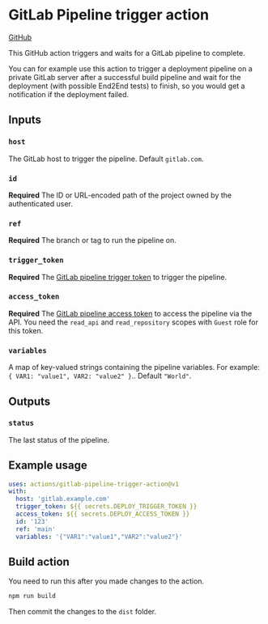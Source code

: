 # GitLab Pipeline trigger action

[GitHub](https://github.com/digital-blueprint/gitlab-pipeline-trigger-action)

This GitHub action triggers and waits for a GitLab pipeline to complete.

You can for example use this action to trigger a deployment pipeline on a private GitLab server
after a successful build pipeline and wait for the deployment (with possible End2End tests) to finish,
so you would get a notification if the deployment failed.

## Inputs

### `host`

The GitLab host to trigger the pipeline. Default `gitlab.com`.

### `id`

**Required** The ID or URL-encoded path of the project owned by the authenticated user.

### `ref`

**Required** The branch or tag to run the pipeline on.

### `trigger_token`

**Required** The [GitLab pipeline trigger token](https://docs.gitlab.com/ee/ci/triggers/index.html#create-a-trigger-token)
to trigger the pipeline.

### `access_token`

**Required** The [GitLab pipeline access token](https://gitlab.tugraz.at/help/user/project/settings/project_access_tokens)
to access the pipeline via the API. You need the `read_api` and `read_repository` scopes with `Guest` role for this token.

### `variables`

A map of key-valued strings containing the pipeline variables. For example: `{ VAR1: "value1", VAR2: "value2" }`.. Default `"World"`.

## Outputs

### `status`

The last status of the pipeline.

## Example usage

```yaml
uses: actions/gitlab-pipeline-trigger-action@v1
with:
  host: 'gitlab.example.com'
  trigger_token: ${{ secrets.DEPLOY_TRIGGER_TOKEN }}
  access_token: ${{ secrets.DEPLOY_ACCESS_TOKEN }}
  id: '123'
  ref: 'main'
  variables: '{"VAR1":"value1","VAR2":"value2"}'
```

## Build action

You need to run this after you made changes to the action.

```bash
npm run build
```

Then commit the changes to the `dist` folder.
